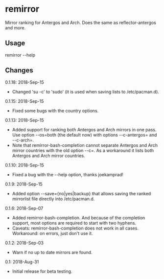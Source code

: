 # remirror
Mirror ranking for Antergos and Arch. Does the same as reflector-antergos and more.
## Usage
remirror --help
## Changes
0.1.18: 2018-Sep-15
- Changed 'su -c' to 'sudo' (it is used when saving lists to /etc/pacman.d).

0.1.15: 2018-Sep-15
- Fixed some bugs with the country options.

0.1.13: 2018-Sep-15
- Added support for ranking both Antergos and Arch mirrors in one pass. Use option --os=both (the default now) with options --c-antergos=<countries> and --c-arch=<countries>.
- Note that remirror-bash-completion cannot separate Antergos and Arch mirror countries with the old option --c=<countries>. As a workaround it lists both Antergos and Arch mirror countries.

0.1.10: 2018-Sep-15
- Fixed a bug with the --help option, thanks joekamprad!

0.1.9: 2018-Sep-15
- Added option --save={no|yes|backup} that allows saving the ranked mirrorlist file directly into /etc/pacman.d.

0.1.6: 2018-Sep-07
- Added remirror-bash-completion. And because of the completion support, most options are required to start with two hyphens.
- Caveats: remirror-bash-completion does not work in all cases. Workaround: on errors, just don't use it.

0.1.2: 2018-Sep-03
- Warn if no up to date mirrors are found.

0.1: 2018-Aug-31
- Initial release for beta testing.
